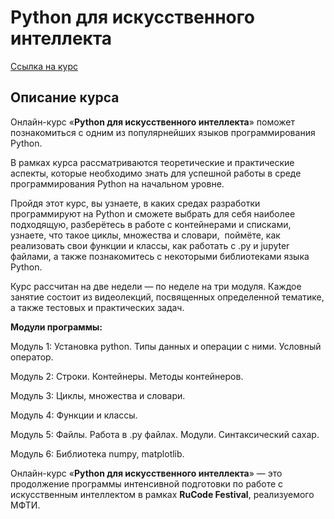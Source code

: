 # Python для искусственного интеллекта

[Ссылка на курс](https://stepik.org/course/110361)

## Описание курса

Онлайн-курс «**Python для искусственного интеллекта**» поможет познакомиться с одним из популярнейших языков программирования Python.

В рамках курса рассматриваются теоретические и практические аспекты, которые необходимо знать для успешной работы в среде программирования Python на начальном уровне.  

Пройдя этот курс, вы узнаете, в каких средах разработки программируют на Python и сможете выбрать для себя наиболее подходящую, разберётесь в работе с контейнерами и списками, узнаете, что такое циклы, множества и словари,  поймёте, как реализовать свои функции и классы, как работать с .py и jupyter файлами, а также познакомитесь с некоторыми библиотеками языка Python.

Курс рассчитан на две недели — по неделе на три модуля. Каждое занятие состоит из видеолекций, посвященных определенной тематике, а также тестовых и практических задач.

**Модули программы:**

Модуль 1: Установка python. Типы данных и операции с ними. Условный оператор.

Модуль 2: Строки. Контейнеры. Методы контейнеров.

Модуль 3: Циклы, множества и словари.

Модуль 4: Функции и классы.

Модуль 5: Файлы. Работа в .py файлах. Модули. Синтаксический сахар.

Модуль 6: Библиотека numpy, matplotlib.

Онлайн-курс «**Python для искусственного интеллекта**» — это продолжение программы интенсивной подготовки по работе с искусственным интеллектом в рамках **RuCode Festival**, реализуемого МФТИ.